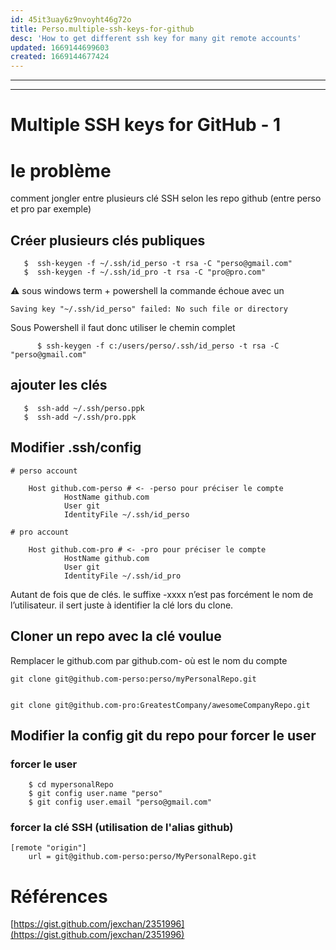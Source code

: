 ```yaml
---
id: 45it3uay6z9nvoyht46g72o
title: Perso.multiple-ssh-keys-for-github
desc: 'How to get different ssh key for many git remote accounts'
updated: 1669144699603
created: 1669144677424
---
```


---

---


# Multiple SSH keys for GitHub - 1

# le problème

comment jongler entre plusieurs clé SSH selon les repo github (entre perso et pro par exemple)


## Créer plusieurs clés publiques

```
   $  ssh-keygen -f ~/.ssh/id_perso -t rsa -C "perso@gmail.com"
   $  ssh-keygen -f ~/.ssh/id_pro -t rsa -C "pro@pro.com"
```
⚠️ sous windows term + powershell la commande échoue avec un 

    Saving key "~/.ssh/id_perso" failed: No such file or directory

Sous Powershell il faut donc utiliser le chemin complet
```
      $ ssh-keygen -f c:/users/perso/.ssh/id_perso -t rsa -C "perso@gmail.com"
```

## ajouter les clés
```
   $  ssh-add ~/.ssh/perso.ppk
   $  ssh-add ~/.ssh/pro.ppk
```

## Modifier .ssh/config


    # perso account
```
    Host github.com-perso # <- -perso pour préciser le compte
            HostName github.com
            User git
            IdentityFile ~/.ssh/id_perso 
```            
    # pro account
```
    Host github.com-pro # <- -pro pour préciser le compte
            HostName github.com
            User git
            IdentityFile ~/.ssh/id_pro 
```
Autant de fois que de clés.
le suffixe -xxxx n’est pas forcément le nom de l’utilisateur. il sert juste à identifier la clé lors du clone.

## Cloner un repo avec la clé voulue

Remplacer le github.com par github.com-<XXX> où <XXX> est le nom du compte


    git clone git@github.com-perso:perso/myPersonalRepo.git


    git clone git@github.com-pro:GreatestCompany/awesomeCompanyRepo.git
## Modifier la config git du repo pour forcer le user
### forcer le user 
```
    $ cd mypersonalRepo
    $ git config user.name "perso"
    $ git config user.email "perso@gmail.com" 
```
### forcer la clé SSH (utilisation de l'alias github)
```
[remote "origin"]
	url = git@github.com-perso:perso/MyPersonalRepo.git
```

# Références

[https://gist.github.com/jexchan/2351996](https://gist.github.com/jexchan/2351996)

